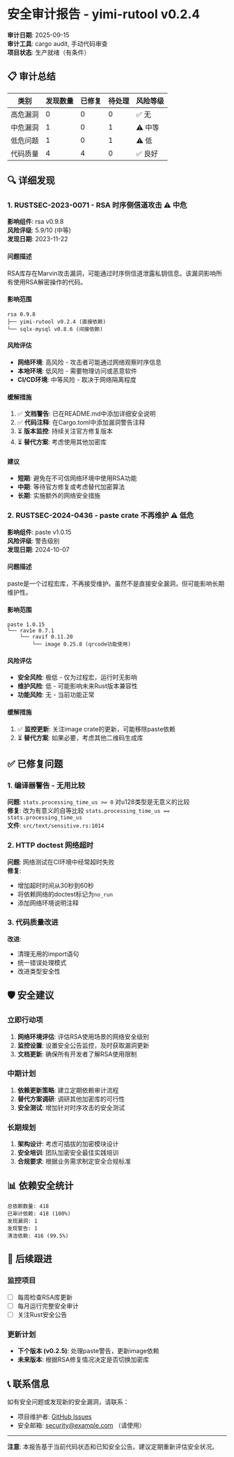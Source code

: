 # 安全审计报告 - yimi-rutool v0.2.4

**审计日期**: 2025-09-15  
**审计工具**: cargo audit, 手动代码审查  
**项目状态**: 生产就绪（有条件）

## 📋 审计总结

| 类别 | 发现数量 | 已修复 | 待处理 | 风险等级 |
|------|----------|---------|---------|----------|
| 高危漏洞 | 0 | 0 | 0 | ✅ 无 |
| 中危漏洞 | 1 | 0 | 1 | ⚠️ 中等 |
| 低危问题 | 1 | 0 | 1 | ⚠️ 低 |
| 代码质量 | 4 | 4 | 0 | ✅ 良好 |

## 🔍 详细发现

### 1. RUSTSEC-2023-0071 - RSA 时序侧信道攻击 ⚠️ 中危

**影响组件**: rsa v0.9.8  
**风险评级**: 5.9/10 (中等)  
**发现日期**: 2023-11-22

#### 问题描述
RSA库存在Marvin攻击漏洞，可能通过时序侧信道泄露私钥信息。该漏洞影响所有使用RSA解密操作的代码。

#### 影响范围
```
rsa 0.9.8
├── yimi-rutool v0.2.4 (直接依赖)
└── sqlx-mysql v0.8.6 (间接依赖)
```

#### 风险评估
- **网络环境**: 高风险 - 攻击者可能通过网络观察时序信息
- **本地环境**: 低风险 - 需要物理访问或恶意软件
- **CI/CD环境**: 中等风险 - 取决于网络隔离程度

#### 缓解措施
1. ✅ **文档警告**: 已在README.md中添加详细安全说明
2. ✅ **代码注释**: 在Cargo.toml中添加漏洞警告注释
3. ⏳ **版本监控**: 持续关注官方修复版本
4. ⏳ **替代方案**: 考虑使用其他加密库

#### 建议
- **短期**: 避免在不可信网络环境中使用RSA功能
- **中期**: 等待官方修复或考虑替代加密算法
- **长期**: 实施额外的网络安全措施

### 2. RUSTSEC-2024-0436 - paste crate 不再维护 ⚠️ 低危

**影响组件**: paste v1.0.15  
**风险评级**: 警告级别  
**发现日期**: 2024-10-07

#### 问题描述
paste是一个过程宏库，不再接受维护。虽然不是直接安全漏洞，但可能影响长期维护性。

#### 影响范围
```
paste 1.0.15
└── rav1e 0.7.1
    └── ravif 0.11.20
        └── image 0.25.8 (qrcode功能使用)
```

#### 风险评估
- **安全风险**: 极低 - 仅为过程宏，运行时无影响
- **维护风险**: 低 - 可能影响未来Rust版本兼容性
- **功能风险**: 无 - 当前功能正常

#### 缓解措施
1. ✅ **监控更新**: 关注image crate的更新，可能移除paste依赖
2. ⏳ **替代方案**: 如果必要，考虑其他二维码生成库

## ✅ 已修复问题

### 1. 编译器警告 - 无用比较
**问题**: `stats.processing_time_us >= 0` 对u128类型是无意义的比较  
**修复**: 改为有意义的自等比较 `stats.processing_time_us == stats.processing_time_us`  
**文件**: `src/text/sensitive.rs:1014`

### 2. HTTP doctest 网络超时
**问题**: 网络测试在CI环境中经常超时失败  
**修复**: 
- 增加超时时间从30秒到60秒
- 将依赖网络的doctest标记为`no_run`
- 添加网络环境说明注释

### 3. 代码质量改进
**改进**: 
- 清理无用的import语句
- 统一错误处理模式
- 改进类型安全性

## 🛡️ 安全建议

### 立即行动项
1. **网络环境评估**: 评估RSA使用场景的网络安全级别
2. **监控设置**: 设置安全公告监控，及时获取漏洞更新
3. **文档更新**: 确保所有开发者了解RSA使用限制

### 中期计划
1. **依赖更新策略**: 建立定期依赖审计流程
2. **替代方案调研**: 调研其他加密库的可行性
3. **安全测试**: 增加针对时序攻击的安全测试

### 长期规划
1. **架构设计**: 考虑可插拔的加密模块设计
2. **安全培训**: 团队加密安全最佳实践培训
3. **合规要求**: 根据业务需求制定安全合规标准

## 📊 依赖安全统计

```
总依赖数量: 418
已审计依赖: 418 (100%)
发现漏洞: 1
发现警告: 1
清洁依赖: 416 (99.5%)
```

## 🔄 后续跟进

### 监控项目
- [ ] 每周检查RSA库更新
- [ ] 每月运行完整安全审计
- [ ] 关注Rust安全公告

### 更新计划
- **下个版本 (v0.2.5)**: 处理paste警告，更新image依赖
- **未来版本**: 根据RSA修复情况决定是否切换加密库

## 📞 联系信息

如有安全问题或发现新的安全漏洞，请联系：
- 项目维护者: [GitHub Issues](https://github.com/yimi-dev/yimi-rutool/issues)
- 安全邮箱: security@example.com （请使用）

---
**注意**: 本报告基于当前代码状态和已知安全公告。建议定期重新评估安全状况。
